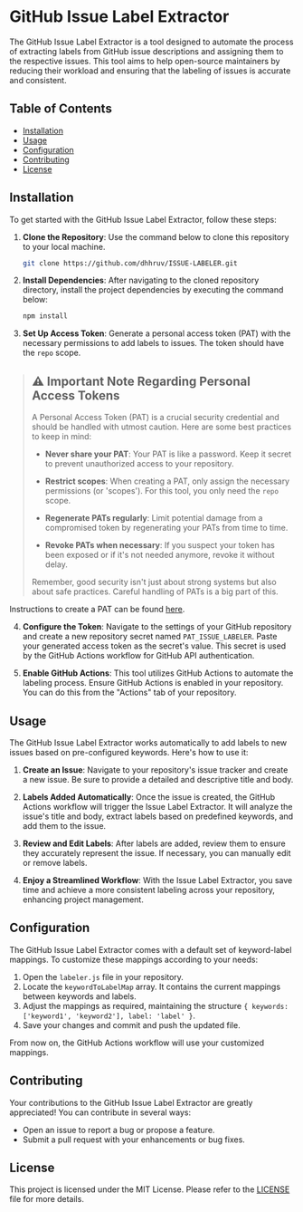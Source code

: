 # GitHub Issue Label Extractor
The GitHub Issue Label Extractor is a tool designed to automate the process of extracting labels from GitHub issue descriptions and assigning them to the respective issues. This tool aims to help open-source maintainers by reducing their workload and ensuring that the labeling of issues is accurate and consistent.

## Table of Contents
- [Installation](#installation)
- [Usage](#usage)
- [Configuration](#configuration)
- [Contributing](#contributing)
- [License](#license)

## Installation
To get started with the GitHub Issue Label Extractor, follow these steps:

1. **Clone the Repository**: Use the command below to clone this repository to your local machine.

    ```bash
    git clone https://github.com/dhhruv/ISSUE-LABELER.git
    ```
2. **Install Dependencies**: After navigating to the cloned repository directory, install the project dependencies by executing the command below:

    ```bash
    npm install
    ```
3. **Set Up Access Token**: Generate a personal access token (PAT) with the necessary permissions to add labels to issues. The token should have the `repo` scope. 

> ## :warning: Important Note Regarding Personal Access Tokens
> 
> A Personal Access Token (PAT) is a crucial security credential and should be handled with utmost caution. Here are some best practices to keep in mind:
> 
> - **Never share your PAT**: Your PAT is like a password. Keep it secret to prevent unauthorized access to your repository.
> 
> - **Restrict scopes**: When creating a PAT, only assign the necessary permissions (or 'scopes'). For this tool, you only need the `repo` scope.
> 
> - **Regenerate PATs regularly**: Limit potential damage from a compromised token by regenerating your PATs from time to time.
> 
> - **Revoke PATs when necessary**: If you suspect your token has been exposed or if it's not needed anymore, revoke it without delay.
> 
> Remember, good security isn't just about strong systems but also about safe practices. Careful handling of PATs is a big part of this.


Instructions to create a PAT can be found [here](https://docs.github.com/en/authentication/keeping-your-account-and-data-secure/creating-a-personal-access-token).

4. **Configure the Token**: Navigate to the settings of your GitHub repository and create a new repository secret named `PAT_ISSUE_LABELER`. Paste your generated access token as the secret's value. This secret is used by the GitHub Actions workflow for GitHub API authentication.

5. **Enable GitHub Actions**: This tool utilizes GitHub Actions to automate the labeling process. Ensure GitHub Actions is enabled in your repository. You can do this from the "Actions" tab of your repository.

## Usage
The GitHub Issue Label Extractor works automatically to add labels to new issues based on pre-configured keywords. Here's how to use it:

1. **Create an Issue**: Navigate to your repository's issue tracker and create a new issue. Be sure to provide a detailed and descriptive title and body.

2. **Labels Added Automatically**: Once the issue is created, the GitHub Actions workflow will trigger the Issue Label Extractor. It will analyze the issue's title and body, extract labels based on predefined keywords, and add them to the issue.

3. **Review and Edit Labels**: After labels are added, review them to ensure they accurately represent the issue. If necessary, you can manually edit or remove labels.

4. **Enjoy a Streamlined Workflow**: With the Issue Label Extractor, you save time and achieve a more consistent labeling across your repository, enhancing project management.

## Configuration
The GitHub Issue Label Extractor comes with a default set of keyword-label mappings. To customize these mappings according to your needs:

1. Open the `labeler.js` file in your repository.
2. Locate the `keywordToLabelMap` array. It contains the current mappings between keywords and labels.
3. Adjust the mappings as required, maintaining the structure `{ keywords: ['keyword1', 'keyword2'], label: 'label' }`.
4. Save your changes and commit and push the updated file.

From now on, the GitHub Actions workflow will use your customized mappings.

## Contributing
Your contributions to the GitHub Issue Label Extractor are greatly appreciated! You can contribute in several ways:

- Open an issue to report a bug or propose a feature.
- Submit a pull request with your enhancements or bug fixes.

## License
This project is licensed under the MIT License. Please refer to the [LICENSE](LICENSE) file for more details.